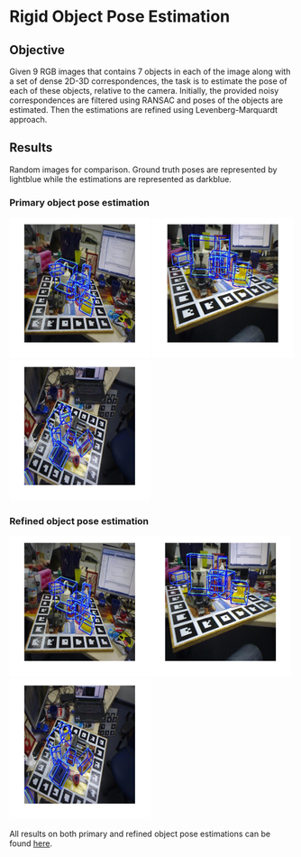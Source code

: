 # Rigid Object Pose Estimation

## Objective
Given 9 RGB images that contains 7 objects in each of the image along with a set of dense 2D-3D correspondences, the task is to estimate the pose of each of
these objects, relative to the camera. Initially, the provided noisy correspondences are filtered using RANSAC and poses of the objects are estimated. Then the estimations are refined using Levenberg-Marquardt approach.

## Results
Random images for comparison. Ground truth poses are represented by lightblue while the estimations are represented as darkblue.

### Primary object pose estimation
<img src="https://github.com/karthiknagarajansundar/rigid-object-pose-estimation/blob/main/Images/img1_Ransac.jpg" width="250" height="250"> <img src="https://github.com/karthiknagarajansundar/rigid-object-pose-estimation/blob/main/Images/img3_Ransac.jpg" width="250" height="250"> <img src="https://github.com/karthiknagarajansundar/rigid-object-pose-estimation/blob/main/Images/img6_Ransac.jpg" width="250" height="250">

### Refined object pose estimation
<img src="https://github.com/karthiknagarajansundar/rigid-object-pose-estimation/blob/main/Images/img1_lm.jpg" width="250" height="250"><img src="https://github.com/karthiknagarajansundar/rigid-object-pose-estimation/blob/main/Images/img3_lm.jpg" width="250" height="250"><img src="https://github.com/karthiknagarajansundar/rigid-object-pose-estimation/blob/main/Images/img6_lm.jpg" width="250" height="250"> 

All results on both primary and refined object pose estimations can be found [here](https://github.com/karthiknagarajansundar/rigid-object-pose-estimation/tree/main/Images).
